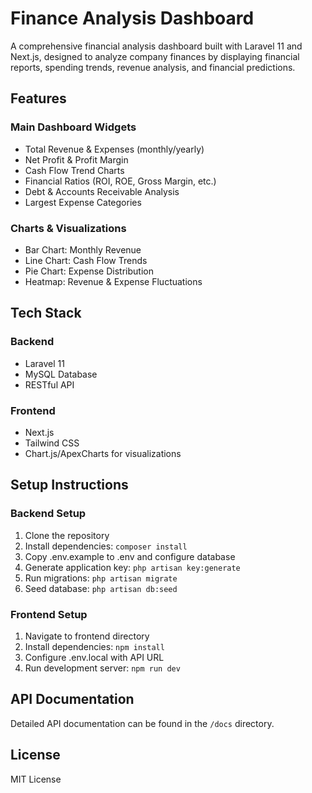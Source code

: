 # Finance Analysis Dashboard

A comprehensive financial analysis dashboard built with Laravel 11 and Next.js, designed to analyze company finances by displaying financial reports, spending trends, revenue analysis, and financial predictions.

## Features

### Main Dashboard Widgets
- Total Revenue & Expenses (monthly/yearly)
- Net Profit & Profit Margin
- Cash Flow Trend Charts
- Financial Ratios (ROI, ROE, Gross Margin, etc.)
- Debt & Accounts Receivable Analysis
- Largest Expense Categories

### Charts & Visualizations
- Bar Chart: Monthly Revenue
- Line Chart: Cash Flow Trends
- Pie Chart: Expense Distribution
- Heatmap: Revenue & Expense Fluctuations

## Tech Stack

### Backend
- Laravel 11
- MySQL Database
- RESTful API

### Frontend
- Next.js
- Tailwind CSS
- Chart.js/ApexCharts for visualizations

## Setup Instructions

### Backend Setup
1. Clone the repository
2. Install dependencies: `composer install`
3. Copy .env.example to .env and configure database
4. Generate application key: `php artisan key:generate`
5. Run migrations: `php artisan migrate`
6. Seed database: `php artisan db:seed`

### Frontend Setup
1. Navigate to frontend directory
2. Install dependencies: `npm install`
3. Configure .env.local with API URL
4. Run development server: `npm run dev`

## API Documentation

Detailed API documentation can be found in the `/docs` directory.

## License

MIT License